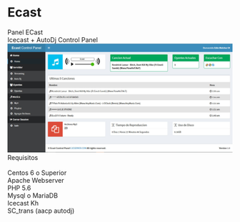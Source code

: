 # Ecast
Panel ECast<br />
Icecast + AutoDj Control Panel
![Home](captura1.jpg "Captura 1")
<br />
Requisitos
<br /><br />
Centos 6 o Superior<br />
Apache Webserver<br />
PHP 5.6<br />
Mysql o MariaDB<br />
Icecast Kh<br />
SC_trans (aacp autodj)<br />
